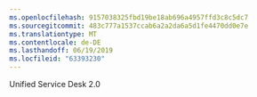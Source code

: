 ```yaml
---
ms.openlocfilehash: 9157038325fbd19be18ab696a4957ffd3c8c5dc7
ms.sourcegitcommit: 483c777a1537ccab6a2a2da6a5d1fe4470dd0e7e
ms.translationtype: MT
ms.contentlocale: de-DE
ms.lasthandoff: 06/19/2019
ms.locfileid: "63393230"
---
```

Unified Service Desk 2.0